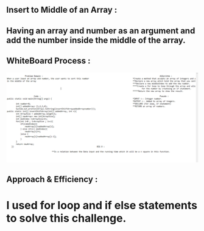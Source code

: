 
## Insert to Middle of an Array : 

## Having an array and number as an argument and add the number inside the middle of the array.


## WhiteBoard Process : 


![challengeTwo](./assets/ChallengeTwo.PNG)

## Approach & Efficiency : 

# I used for loop and if else statements to solve this challenge.